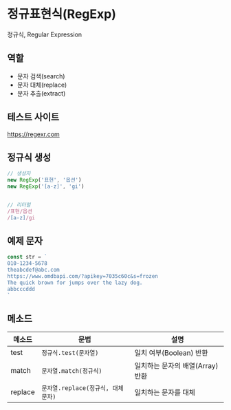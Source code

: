# 정규표현식(RegExp)

정규식, Regular Expression

## 역할

- 문자 검색(search)
- 문자 대체(replace)
- 문자 추출(extract)

## 테스트 사이트
https://regexr.com

## 정규식 생성

```js
// 생성자
new RegExp('표현', '옵션')
new RegExp('[a-z]', 'gi')


// 리터럴
/표현/옵션
/[a-z]/gi
```

## 예제 문자

```js
const str = `
010-1234-5678
theabcdef@abc.com
https://www.omdbapi.com/?apikey=7035c60c&s=frozen
The quick brown for jumps over the lazy dog.
abbcccddd
`
```

## 메소드

메소드 | 문법 | 설명
--|--|--|
test | `정규식.test(문자열)` | 일치 여부(Boolean) 반환
match | `문자열.match(정규식)` | 일치하는 문자의 배열(Array) 반환
replace | `문자열.replace(정규식, 대체문자)` | 일치하는 문자를 대체

